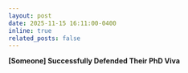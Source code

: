 ```yaml
---
layout: post
date: 2025-11-15 16:11:00-0400
inline: true
related_posts: false
---
```


  **[Someone] Successfully Defended Their PhD Viva** 
